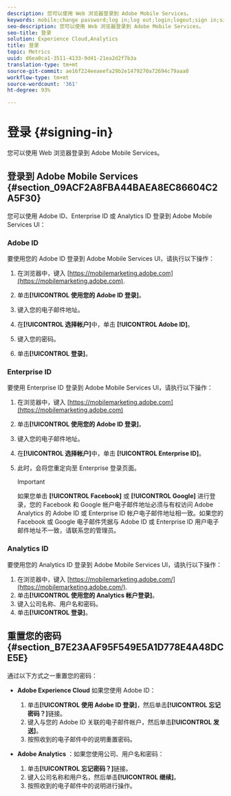 ```yaml
---
description: 您可以使用 Web 浏览器登录到 Adobe Mobile Services。
keywords: mobile;change password;log in;log out;login;logout;sign in;signin
seo-description: 您可以使用 Web 浏览器登录到 Adobe Mobile Services。
seo-title: 登录
solution: Experience Cloud,Analytics
title: 登录
topic: Metrics
uuid: d6ea0ca1-3511-4133-9d41-21ea2d2f7b3a
translation-type: tm+mt
source-git-commit: ae16f224eeaeefa29b2e1479270a72694c79aaa0
workflow-type: tm+mt
source-wordcount: '361'
ht-degree: 93%

---
```



# 登录 {#signing-in}

您可以使用 Web 浏览器登录到 Adobe Mobile Services。

## 登录到 Adobe Mobile Services {#section_09ACF2A8FBA44BAEA8EC86604C2A5F30}

您可以使用 Adobe ID、Enterprise ID 或 Analytics ID 登录到 Adobe Mobile Services UI：

### Adobe ID

要使用您的 Adobe ID 登录到 Adobe Mobile Services UI，请执行以下操作：

1. 在浏览器中，键入 [https://mobilemarketing.adobe.com](https://mobilemarketing.adobe.com).
1. 单击&#x200B;**[!UICONTROL 使用您的 Adobe ID 登录]**。
1. 键入您的电子邮件地址。
1. 在&#x200B;**[!UICONTROL 选择帐户]**&#x200B;中，单击 **[!UICONTROL Adobe ID]**。

1. 键入您的密码。
1. 单击&#x200B;**[!UICONTROL 登录]**。


### Enterprise ID

要使用 Enterprise ID 登录到 Adobe Mobile Services UI，请执行以下操作：

1. 在浏览器中，键入 [https://mobilemarketing.adobe.com](https://mobilemarketing.adobe.com)
1. 单击&#x200B;**[!UICONTROL 使用您的 Adobe ID 登录]**。
1. 键入您的电子邮件地址。
1. 在&#x200B;**[!UICONTROL 选择帐户]**&#x200B;中，单击 **[!UICONTROL Enterprise ID]**。

1. 此时，会将您重定向至 Enterprise 登录页面。

   >[!IMPORTANT]
   >
   >如果您单击 **[!UICONTROL Facebook]** 或 **[!UICONTROL Google]** 进行登录，您的 Facebook 和 Google 帐户电子邮件地址必须与有权访问 Adobe Analytics 的 Adobe ID 或 Enterprise ID 帐户电子邮件地址相一致。如果您的 Facebook 或 Google 电子邮件凭据与 Adobe ID 或 Enterprise ID 用户电子邮件地址不一致，请联系您的管理员。

### Analytics ID

要使用您的 Analytics ID 登录到 Adobe Mobile Services UI，请执行以下操作：

1. 在浏览器中，键入 [https://mobilemarketing.adobe.com/](https://mobilemarketing.adobe.com/).
1. 单击&#x200B;**[!UICONTROL 使用您的 Analytics 帐户登录]**。
1. 键入公司名称、用户名和密码。
1. 单击&#x200B;**[!UICONTROL 登录]**。

## 重置您的密码 {#section_B7E23AAF95F549E5A1D778E4A48DCE5E}

通过以下方式之一重置您的密码：

* **Adobe Experience Cloud** 如果您使用 Adobe ID：

   1. 单击&#x200B;**[!UICONTROL 使用 Adobe ID 登录]**，然后单击&#x200B;**[!UICONTROL 忘记密码？]**&#x200B;链接。
   1. 键入与您的 Adobe ID 关联的电子邮件帐户，然后单击&#x200B;**[!UICONTROL 发送]**。
   1. 按照收到的电子邮件中的说明重置密码。

* **Adobe Analytics** ：如果您使用公司、用户名和密码：

   1. 单击&#x200B;**[!UICONTROL 忘记密码？]**&#x200B;链接。
   1. 键入公司名称和用户名，然后单击&#x200B;**[!UICONTROL 继续]**。
   1. 按照收到的电子邮件中的说明进行操作。
